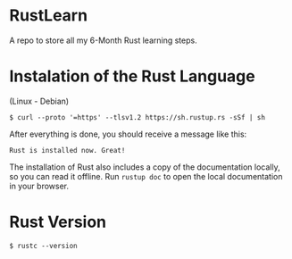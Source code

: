 # RustLearn
A repo to store all my 6-Month Rust learning steps.

# Instalation of the Rust Language
(Linux - Debian)

```$ curl --proto '=https' --tlsv1.2 https://sh.rustup.rs -sSf | sh```

After everything is done, you should receive a message like this:

```Rust is installed now. Great!```

The installation of Rust also includes a copy of the documentation locally, so you can read it offline. Run ```rustup doc``` to open the local documentation in your browser.

# Rust Version
```$ rustc --version```



